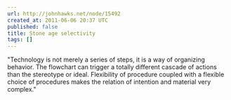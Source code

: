 ```yaml
---
url: http://johnhawks.net/node/15492
created_at: 2011-06-06 20:37 UTC
published: false
title: Stone age selectivity
tags: []
---
```


"Technology is not merely a series of steps, it is a way of organizing behavior. The flowchart can trigger a totally different cascade of actions than the stereotype or ideal. Flexibility of procedure coupled with a flexible choice of procedures makes the relation of intention and material very complex."
